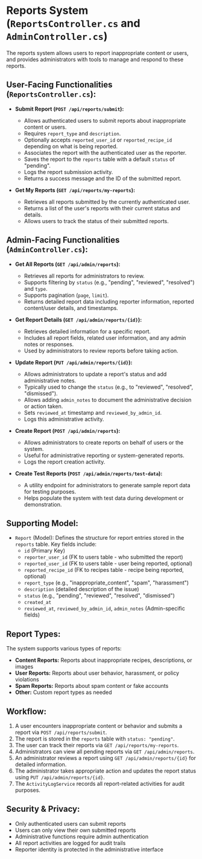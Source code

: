 # Reports System (`ReportsController.cs` and `AdminController.cs`)

The reports system allows users to report inappropriate content or users, and provides administrators with tools to manage and respond to these reports.

## User-Facing Functionalities (`ReportsController.cs`):

*   **Submit Report (`POST /api/reports/submit`):**
    *   Allows authenticated users to submit reports about inappropriate content or users.
    *   Requires `report_type` and `description`.
    *   Optionally accepts `reported_user_id` or `reported_recipe_id` depending on what is being reported.
    *   Associates the report with the authenticated user as the reporter.
    *   Saves the report to the `reports` table with a default `status` of "pending".
    *   Logs the report submission activity.
    *   Returns a success message and the ID of the submitted report.

*   **Get My Reports (`GET /api/reports/my-reports`):**
    *   Retrieves all reports submitted by the currently authenticated user.
    *   Returns a list of the user's reports with their current status and details.
    *   Allows users to track the status of their submitted reports.

## Admin-Facing Functionalities (`AdminController.cs`):

*   **Get All Reports (`GET /api/admin/reports`):**
    *   Retrieves all reports for administrators to review.
    *   Supports filtering by `status` (e.g., "pending", "reviewed", "resolved") and `type`.
    *   Supports pagination (`page`, `limit`).
    *   Returns detailed report data including reporter information, reported content/user details, and timestamps.

*   **Get Report Details (`GET /api/admin/reports/{id}`):**
    *   Retrieves detailed information for a specific report.
    *   Includes all report fields, related user information, and any admin notes or responses.
    *   Used by administrators to review reports before taking action.

*   **Update Report (`PUT /api/admin/reports/{id}`):**
    *   Allows administrators to update a report's status and add administrative notes.
    *   Typically used to change the `status` (e.g., to "reviewed", "resolved", "dismissed").
    *   Allows adding `admin_notes` to document the administrative decision or action taken.
    *   Sets `reviewed_at` timestamp and `reviewed_by_admin_id`.
    *   Logs this administrative activity.

*   **Create Report (`POST /api/admin/reports`):**
    *   Allows administrators to create reports on behalf of users or the system.
    *   Useful for administrative reporting or system-generated reports.
    *   Logs the report creation activity.

*   **Create Test Reports (`POST /api/admin/reports/test-data`):**
    *   A utility endpoint for administrators to generate sample report data for testing purposes.
    *   Helps populate the system with test data during development or demonstration.

## Supporting Model:

*   `Report` (Model): Defines the structure for report entries stored in the `reports` table. Key fields include:
    *   `id` (Primary Key)
    *   `reporter_user_id` (FK to users table - who submitted the report)
    *   `reported_user_id` (FK to users table - user being reported, optional)
    *   `reported_recipe_id` (FK to recipes table - recipe being reported, optional)
    *   `report_type` (e.g., "inappropriate_content", "spam", "harassment")
    *   `description` (detailed description of the issue)
    *   `status` (e.g., "pending", "reviewed", "resolved", "dismissed")
    *   `created_at`
    *   `reviewed_at`, `reviewed_by_admin_id`, `admin_notes` (Admin-specific fields)

## Report Types:

The system supports various types of reports:
*   **Content Reports:** Reports about inappropriate recipes, descriptions, or images
*   **User Reports:** Reports about user behavior, harassment, or policy violations
*   **Spam Reports:** Reports about spam content or fake accounts
*   **Other:** Custom report types as needed

## Workflow:

1.  A user encounters inappropriate content or behavior and submits a report via `POST /api/reports/submit`.
2.  The report is stored in the `reports` table with `status: "pending"`.
3.  The user can track their reports via `GET /api/reports/my-reports`.
4.  Administrators can view all pending reports via `GET /api/admin/reports`.
5.  An administrator reviews a report using `GET /api/admin/reports/{id}` for detailed information.
6.  The administrator takes appropriate action and updates the report status using `PUT /api/admin/reports/{id}`.
7.  The `ActivityLogService` records all report-related activities for audit purposes.

## Security & Privacy:

*   Only authenticated users can submit reports
*   Users can only view their own submitted reports
*   Administrative functions require admin authentication
*   All report activities are logged for audit trails
*   Reporter identity is protected in the administrative interface